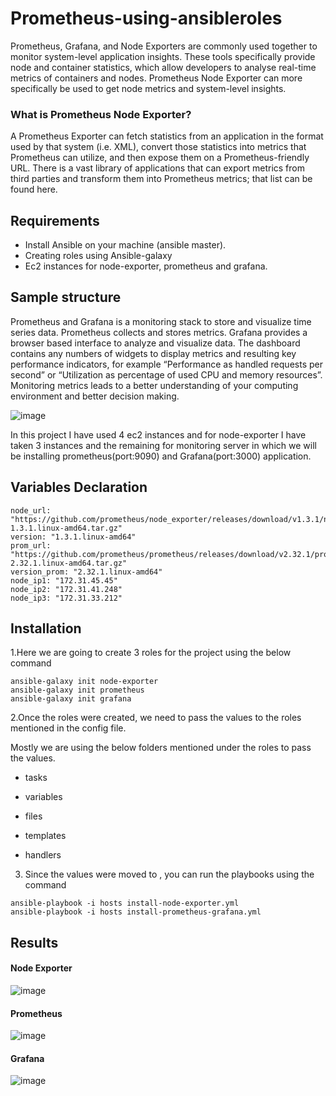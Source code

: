 # Prometheus-using-ansibleroles

Prometheus, Grafana, and Node Exporters are commonly used together to monitor system-level application insights. These tools specifically provide node and container statistics, which allow developers to analyse real-time metrics of containers and nodes. Prometheus Node Exporter can more specifically be used to get node metrics and system-level insights.

### What is Prometheus Node Exporter?

A Prometheus Exporter can fetch statistics from an application in the format used by that system (i.e. XML), convert those statistics into metrics that Prometheus can utilize, and then expose them on a Prometheus-friendly URL. There is a vast library of applications that can export metrics from third parties and transform them into  Prometheus metrics; that list can be found here.

## Requirements

- Install Ansible on your machine (ansible master).
- Creating roles using Ansible-galaxy
- Ec2 instances for node-exporter, prometheus and grafana.

## Sample structure

Prometheus and Grafana is a monitoring stack to store and visualize time series data. Prometheus collects and stores metrics. Grafana provides a browser based interface to analyze and visualize data.
The dashboard contains any numbers of widgets to display metrics and resulting key performance indicators, for example “Performance as handled requests per second” or “Utilization as percentage of used CPU and memory resources”. Monitoring metrics leads to a better understanding of your computing environment and better decision making.


![image](https://github.com/Ismailpb/prometheus-using-ansibleroles/blob/d257f4976399d157520f5d3ebbaa67837c2960f8/Screenshot%20from%202022-01-08%2001-34-49.png)

In this project I have used 4 ec2 instances  and for node-exporter I have taken 3 instances and the remaining for monitoring server in which we will be installing prometheus(port:9090) and Grafana(port:3000) application.


## Variables Declaration

```
node_url: "https://github.com/prometheus/node_exporter/releases/download/v1.3.1/node_exporter-1.3.1.linux-amd64.tar.gz"
version: "1.3.1.linux-amd64"
prom_url: "https://github.com/prometheus/prometheus/releases/download/v2.32.1/prometheus-2.32.1.linux-amd64.tar.gz"
version_prom: "2.32.1.linux-amd64"
node_ip1: "172.31.45.45"
node_ip2: "172.31.41.248"
node_ip3: "172.31.33.212"
```

## Installation

1.Here we are going to create 3 roles for the project using the below command

```
ansible-galaxy init node-exporter
ansible-galaxy init prometheus
ansible-galaxy init grafana
```

2.Once the roles were created, we need to pass the values to the roles mentioned in the config file.

Mostly we are using the below folders mentioned under the roles to pass the values.

 - tasks
 
 - variables
 
 - files
    
 - templates

 - handlers

3. Since the values were moved to , you can run the playbooks using the command
```
ansible-playbook -i hosts install-node-exporter.yml
ansible-playbook -i hosts install-prometheus-grafana.yml
```

## Results

#### Node Exporter

![image](https://github.com/Ismailpb/prometheus-using-ansibleroles/blob/793426187ab00496abef8011f92e596969bac971/Untitled%20Project.png)

#### Prometheus

![image](https://github.com/Ismailpb/prometheus-using-ansibleroles/blob/3b5ec146b2a88cd0124ec78e0ae065e64f981e93/Untitled%20Project(2).png)

#### Grafana

![image](https://user-images.githubusercontent.com/93197553/148278012-ed9e9373-10ba-486c-b827-4e119eeb81d1.png)
